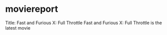 # moviereport
Title: Fast and Furious X: Full Throttle  Fast and Furious X: Full Throttle is the latest movie 
